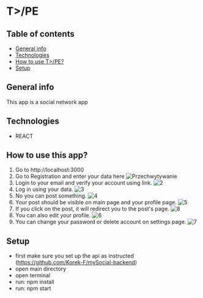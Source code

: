 # T>/PE
## Table of contents
* [General info](#general-info)
* [Technologies](#technologies)
* [How to use T>/PE?](#how-to-use-this-app)
* [Setup](#setup)

## General info
This app is a social network app

## Technologies
* REACT


## How to use this app?
1. Go to http://localhost:3000
2. Go to Registration and enter your data here
![Przechwytywanie](https://user-images.githubusercontent.com/77929972/200183521-f6799db7-18ea-443b-8937-6b671fc78247.JPG)
3. Login to your email and verify your account using link.
![2](https://user-images.githubusercontent.com/77929972/200183523-25495622-37bd-4e8f-882a-c806f445d062.JPG)
4. Log in using your data.
![3](https://user-images.githubusercontent.com/77929972/200183510-53f4dcdd-6383-4fe0-8223-b6a757b389b7.JPG)
5. No you can post something.
![4](https://user-images.githubusercontent.com/77929972/200183511-4eaae60e-401a-454c-bb94-c9361e8824ab.JPG)
6. Your post should be visible on main page and your profile page.
![5](https://user-images.githubusercontent.com/77929972/200183512-1955cd14-74ab-453a-8eb8-cbd9a2cf1e6b.JPG)
7. If you click on the post, it will redirect you to the post's page.
![8](https://user-images.githubusercontent.com/77929972/200183519-acba6aae-98f7-4404-a52e-582f6ee1c79d.JPG)
8. You can also edit your profile.
![6](https://user-images.githubusercontent.com/77929972/200183516-0e42dce0-952d-499c-a02e-0fee6333d81b.JPG)
9. You can change your password or delete account on settings page.
![7](https://user-images.githubusercontent.com/77929972/200183517-e8cdf164-0222-4636-9a2e-0a5e1517c048.JPG)






## Setup
* first make sure you set up the api as instructed (https://github.com/Korek-F/mySocial-backend)
* open main directory
* open terminal
* run: npm install 
* run: npm start

